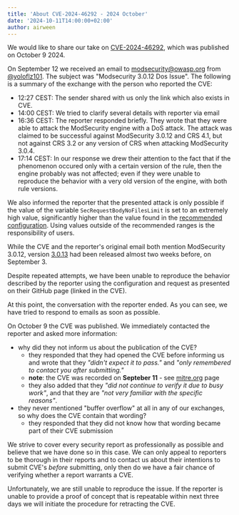 ```yaml
---
title: 'About CVE-2024-46292 - 2024 October'
date: '2024-10-11T14:00:00+02:00'
author: airween
---
```


We would like to share our take on [CVE-2024-46292](https://cve.mitre.org/cgi-bin/cvename.cgi?name=2024-46292), which was published on October 9 2024.

<!--more-->

On September 12 we received an email to modsecurity@owasp.org from [@yoloflz101](https://github.com/yoloflz101). The subject was "Modsecurity 3.0.12 Dos Issue". The following is a summary of the exchange with the person who reported the CVE:

* 12:27 CEST: The sender shared with us only the link which also exists in CVE.
* 14:00 CEST: We tried to clarify several details with reporter via email
* 16:36 CEST: The reporter responded briefly. They wrote that they were able to attack the ModSecurity engine with a DoS attack. The attack was claimed to be successful against ModSecurity 3.0.12 and CRS 4.1, but not against CRS 3.2 or any version of CRS when attacking ModSecurity 3.0.4.
* 17:14 CEST: In our response we drew their attention to the fact that if the phenomenon occured only with a certain version of the rule, then the engine probably was not affected; even if they were unable to reproduce the behavior with a very old version of the engine, with both rule versions.

We also informed the reporter that the presented attack is only possible if the value of the variable `SecRequestBodyNoFilesLimit` is set to an extremely high value, significantly higher than the value found in the [recommended configuration](https://github.com/owasp-modsecurity/ModSecurity/blob/5f44383236b94ef8066529861d0b4d603f9b3bcb/modsecurity.conf-recommended#L46). Using values outside of the recommended ranges is the responsibility of users.

While the CVE and the reporter's original email both mention ModSecurity 3.0.12, version [3.0.13](https://github.com/owasp-modsecurity/ModSecurity/releases/tag/v3.0.13) had been released almost two weeks before, on September 3.

Despite repeated attempts, we have been unable to reproduce the behavior described by the reporter using the configuration and request as presented on their GitHub page (linked in the CVE).

At this point, the conversation with the reporter ended. As you can see, we have tried to respond to emails as soon as possible.

On October 9 the CVE was published. We immediately contacted the reporter and asked more information:

* why did they not inform us about the publication of the CVE?
  * they responded that they had opened the CVE before informing us and wrote that they _"didn't expect it to pass."_ and _"only remembered to contact you after submitting."_
  * **note**: the CVE was recorded on **Septeber 11** - see [mitre.org](https://cve.mitre.org/cgi-bin/cvename.cgi?name=2024-46292) page
  * they also added that they _"did not continue to verify it due to busy work"_, and that they are _"not very familiar with the specific reasons"_.
* they never mentioned "buffer overflow" at all in any of our exchanges, so why does the CVE contain that wording?
  * they responded that they did not know how that wording became part of their CVE submission

We strive to cover every security report as professionally as possible and believe that we have done so in this case. We can only appeal to reporters to be thorough in their reports and to contact us about their intentions to submit CVE's _before_ submitting, only then do we have a fair chance of verifying whether a report warrants a CVE.

Unfortunately, we are still unable to reproduce the issue. If the reporter is unable to provide a proof of concept that is repeatable within next three days we will initiate the procedure for retracting the CVE.
